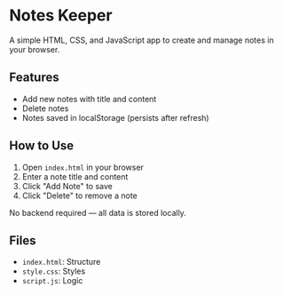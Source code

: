 #  Notes Keeper

A simple HTML, CSS, and JavaScript app to create and manage notes in your browser.

## Features
- Add new notes with title and content
- Delete notes
- Notes saved in localStorage (persists after refresh)

## How to Use
1. Open `index.html` in your browser
2. Enter a note title and content
3. Click "Add Note" to save
4. Click "Delete" to remove a note

No backend required — all data is stored locally.

## Files
- `index.html`: Structure
- `style.css`: Styles
- `script.js`: Logic
